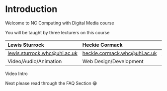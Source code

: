 # Introduction

Welcome to NC Computing with Digital Media course



You will be taught by three lecturers on this course

| Lewis Sturrock | Heckie Cormack | Charles McCrimmon |
| :--- | :--- | :--- |
| lewis.sturrock.whc@uhi.ac.uk | heckie.cormack.whc@uhi.ac.uk | charles.mccrimmon.whc@uhi.ac.uk |
| Video/Audio/Animation | Web Design/Development | Programming and Networking |

Video Intro

Next please read through the FAQ Section 😁

